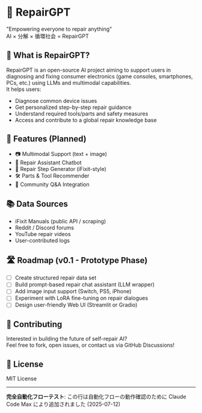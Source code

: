 # 🔧 RepairGPT

"Empowering everyone to repair anything"  
AI × 分解 × 循環社会 = RepairGPT

## 🧠 What is RepairGPT?

RepairGPT is an open-source AI project aiming to support users in diagnosing and fixing consumer electronics (game consoles, smartphones, PCs, etc.) using LLMs and multimodal capabilities.  
It helps users:
- Diagnose common device issues
- Get personalized step-by-step repair guidance
- Understand required tools/parts and safety measures
- Access and contribute to a global repair knowledge base

## 🚀 Features (Planned)

- 📷 Multimodal Support (text + image)
- 🔧 Repair Assistant Chatbot
- 🧩 Repair Step Generator (iFixit-style)
- 🛠️ Parts & Tool Recommender
- 💬 Community Q&A Integration

## 📚 Data Sources

- iFixit Manuals (public API / scraping)
- Reddit / Discord forums
- YouTube repair videos
- User-contributed logs

## 🛣️ Roadmap (v0.1 - Prototype Phase)

- [ ] Create structured repair data set
- [ ] Build prompt-based repair chat assistant (LLM wrapper)
- [ ] Add image input support (Switch, PS5, iPhone)
- [ ] Experiment with LoRA fine-tuning on repair dialogues
- [ ] Design user-friendly Web UI (Streamlit or Gradio)

## 🤝 Contributing

Interested in building the future of self-repair AI?  
Feel free to fork, open issues, or contact us via GitHub Discussions!

## 📄 License

MIT License

---

**完全自動化フローテスト**: この行は自動化フローの動作確認のために Claude Code Max により追加されました (2025-07-12)
